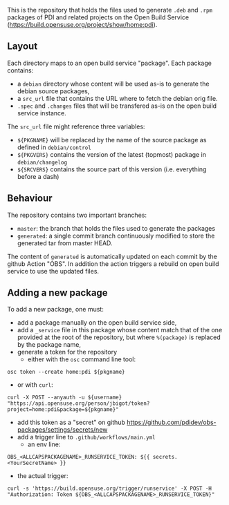 This is the repository that holds the files used to generate `.deb` and `.rpm`
packages of PDI and related projects on the Open Build Service
(https://build.opensuse.org/project/show/home:pdi).

## Layout

Each directory maps to an open build service "package".
Each package contains:
* a `debian` directory whose content will be used as-is to generate the debian
  source packages,
* a `src_url` file that contains the URL where to fetch the debian orig file.
* `.spec` and `.changes` files that will be transfered as-is on the open build
  service instance.

The `src_url` file might reference three variables:
* `${PKGNAME}` will be replaced by the name of the source package as defined in
  `debian/control`
* `${PKGVERS}` contains the version of the latest (topmost) package in
  `debian/changelog`
* `${SRCVERS}` contains the source part of this version (i.e. everything before
  a dash)

## Behaviour

The repository contains two important branches:
* `master`: the branch that holds the files used to generate the packages
* `generated`: a single commit branch continuously modified to store the
  generated tar from master HEAD.

The content of `generated` is automatically updated on each commit by the github
Action "OBS".
In addition the action triggers a rebuild on open build service to use the
updated files.

## Adding a new package

To add a new package, one must:
* add a package manually on the open build service side,
* add a `_service` file in this package whose content match that of the one
  provided at the root of the repository, but where `%(package)` is replaced by
  the package name,
* generate a token for the repository
  - either with the `osc` command line tool:
```
osc token --create home:pdi ${pkgname}
```
  - or with `curl`:
```
curl -X POST --anyauth -u ${username} "https://api.opensuse.org/person/jbigot/token?project=home:pdi&package=${pkgname}"
```
* add this token as a "secret" on github
  https://github.com/pdidev/obs-packages/settings/secrets/new
* add a trigger line to `.github/workflows/main.yml`
  - an env line:
```
OBS_<ALLCAPSPACKAGENAME>_RUNSERVICE_TOKEN: ${{ secrets.<YourSecretName> }}
```
  - the actual trigger:
```
curl -s 'https://build.opensuse.org/trigger/runservice' -X POST -H "Authorization: Token ${OBS_<ALLCAPSPACKAGENAME>_RUNSERVICE_TOKEN}"
```
